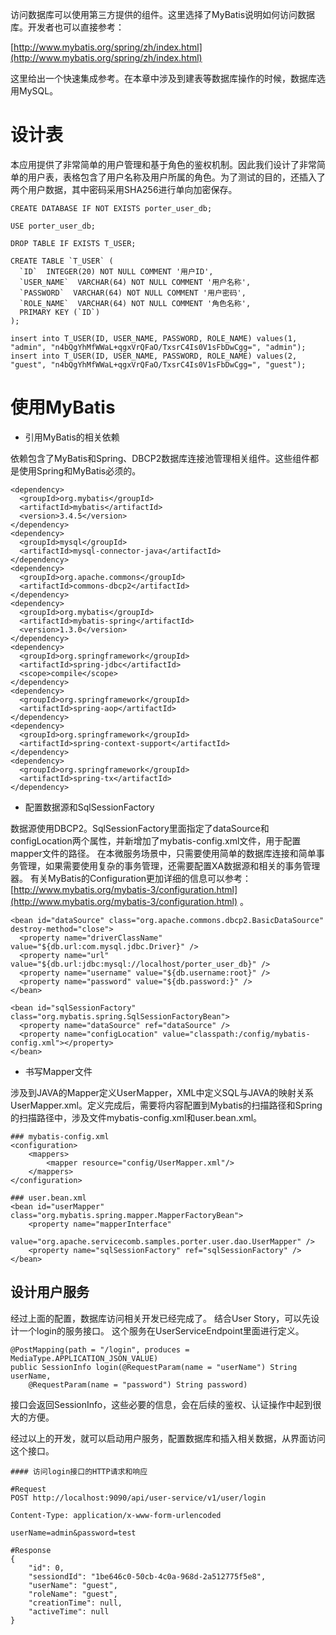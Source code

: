 访问数据库可以使用第三方提供的组件。这里选择了MyBatis说明如何访问数据库。开发者也可以直接参考：

[http://www.mybatis.org/spring/zh/index.html](http://www.mybatis.org/spring/zh/index.html)

这里给出一个快速集成参考。在本章中涉及到建表等数据库操作的时候，数据库选用MySQL。

# 设计表

本应用提供了非常简单的用户管理和基于角色的鉴权机制。因此我们设计了非常简单的用户表，表格包含了用户名称及用户所属的角色。为了测试的目的，还插入了两个用户数据，其中密码采用SHA256进行单向加密保存。

    CREATE DATABASE IF NOT EXISTS porter_user_db;

    USE porter_user_db;

    DROP TABLE IF EXISTS T_USER;

    CREATE TABLE `T_USER` (
      `ID`  INTEGER(20) NOT NULL COMMENT '用户ID',
      `USER_NAME`  VARCHAR(64) NOT NULL COMMENT '用户名称',
      `PASSWORD`  VARCHAR(64) NOT NULL COMMENT '用户密码',
      `ROLE_NAME`  VARCHAR(64) NOT NULL COMMENT '角色名称',
      PRIMARY KEY (`ID`)
    );

    insert into T_USER(ID, USER_NAME, PASSWORD, ROLE_NAME) values(1, "admin", "n4bQgYhMfWWaL+qgxVrQFaO/TxsrC4Is0V1sFbDwCgg=", "admin");
    insert into T_USER(ID, USER_NAME, PASSWORD, ROLE_NAME) values(2, "guest", "n4bQgYhMfWWaL+qgxVrQFaO/TxsrC4Is0V1sFbDwCgg=", "guest");

# 使用MyBatis

* 引用MyBatis的相关依赖

依赖包含了MyBatis和Spring、DBCP2数据库连接池管理相关组件。这些组件都是使用Spring和MyBatis必须的。

```
<dependency>
  <groupId>org.mybatis</groupId>
  <artifactId>mybatis</artifactId>
  <version>3.4.5</version>
</dependency>
<dependency>
  <groupId>mysql</groupId>
  <artifactId>mysql-connector-java</artifactId>
</dependency>
<dependency>
  <groupId>org.apache.commons</groupId>
  <artifactId>commons-dbcp2</artifactId>
</dependency>
<dependency>
  <groupId>org.mybatis</groupId>
  <artifactId>mybatis-spring</artifactId>
  <version>1.3.0</version>
</dependency>
<dependency>
  <groupId>org.springframework</groupId>
  <artifactId>spring-jdbc</artifactId>
  <scope>compile</scope>
</dependency>
<dependency>
  <groupId>org.springframework</groupId>
  <artifactId>spring-aop</artifactId>
</dependency>
<dependency>
  <groupId>org.springframework</groupId>
  <artifactId>spring-context-support</artifactId>
</dependency>
<dependency>
  <groupId>org.springframework</groupId>
  <artifactId>spring-tx</artifactId>
</dependency>
```

* 配置数据源和SqlSessionFactory

数据源使用DBCP2。SqlSessionFactory里面指定了dataSource和configLocation两个属性，并新增加了mybatis-config.xml文件，用于配置mapper文件的路径。 在本微服务场景中，只需要使用简单的数据库连接和简单事务管理，如果需要使用复杂的事务管理，还需要配置XA数据源和相关的事务管理器。 有关MyBatis的Configuration更加详细的信息可以参考：[http://www.mybatis.org/mybatis-3/configuration.html](http://www.mybatis.org/mybatis-3/configuration.html) 。

```
<bean id="dataSource" class="org.apache.commons.dbcp2.BasicDataSource" destroy-method="close">
  <property name="driverClassName" value="${db.url:com.mysql.jdbc.Driver}" />
  <property name="url" value="${db.url:jdbc:mysql://localhost/porter_user_db}" />
  <property name="username" value="${db.username:root}" />
  <property name="password" value="${db.password:}" />
</bean>

<bean id="sqlSessionFactory" class="org.mybatis.spring.SqlSessionFactoryBean">
  <property name="dataSource" ref="dataSource" />
  <property name="configLocation" value="classpath:/config/mybatis-config.xml"></property>
</bean>
```

* 书写Mapper文件

涉及到JAVA的Mapper定义UserMapper，XML中定义SQL与JAVA的映射关系UserMapper.xml。定义完成后，需要将内容配置到Mybatis的扫描路径和Spring的扫描路径中，涉及文件mybatis-config.xml和user.bean.xml。

```
### mybatis-config.xml
<configuration>
    <mappers>
        <mapper resource="config/UserMapper.xml"/>
    </mappers>
</configuration>

### user.bean.xml
<bean id="userMapper" class="org.mybatis.spring.mapper.MapperFactoryBean">
    <property name="mapperInterface"
        value="org.apache.servicecomb.samples.porter.user.dao.UserMapper" />
    <property name="sqlSessionFactory" ref="sqlSessionFactory" />
</bean>
```

## 设计用户服务

经过上面的配置，数据库访问相关开发已经完成了。 结合User Story，可以先设计一个login的服务接口。 这个服务在UserServiceEndpoint里面进行定义。

```
@PostMapping(path = "/login", produces = MediaType.APPLICATION_JSON_VALUE)
public SessionInfo login(@RequestParam(name = "userName") String userName, 
    @RequestParam(name = "password") String password)
```

接口会返回SessionInfo，这些必要的信息，会在后续的鉴权、认证操作中起到很大的方便。

经过以上的开发，就可以启动用户服务，配置数据库和插入相关数据，从界面访问这个接口。

```
#### 访问login接口的HTTP请求和响应

#Request
POST http://localhost:9090/api/user-service/v1/user/login

Content-Type: application/x-www-form-urlencoded

userName=admin&password=test

#Response
{
    "id": 0,
    "sessiondId": "1be646c0-50cb-4c0a-968d-2a512775f5e8",
    "userName": "guest",
    "roleName": "guest",
    "creationTime": null,
    "activeTime": null
}
```



